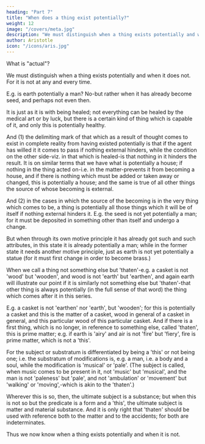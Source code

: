 ```yaml
---
heading: "Part 7"
title: "When does a thing exist potentially?"
weight: 12
image: "/covers/meta.jpg"
description: "We must distinguish when a thing exists potentially and when it does not. For it is not at any and every time"
author: Aristotle
icon: "/icons/aris.jpg"
---
```




What is "actual"? 

We must distinguish when a thing exists potentially and when it does not. For it is not at any and every time. 

E.g. is earth potentially a man? No-but rather when it has already become seed, and perhaps not even then. 

It is just as it is with being healed; not everything can be healed by the medical art or by luck, but there is a certain kind of thing which is capable of it, and only this is potentially healthy. 

And (1) the delimiting mark of that which as a result of thought comes to exist in complete reality from having existed potentially is that if the agent has willed it it comes to pass if nothing external hinders, while the condition on the other side-viz. in that which is healed-is that nothing in it hinders the result. It is on similar terms that we have what is potentially a house; if nothing in the thing acted on-i.e. in the matter-prevents it from becoming a house, and if there is nothing which must be added or taken away or changed, this is potentially a house; and the same is true of all other things the source of whose becoming is external. 

And (2) in the cases in which the source of the becoming is in the very thing which comes to be, a thing is potentially all those things which it will be of itself if nothing external hinders it. E.g. the seed is not yet potentially a man; for it must be deposited in something other than itself and undergo a change. 

But when through its own motive principle it has already got such and such attributes, in this state it is already potentially a man; while in the former state it needs another motive principle, just as earth is not yet potentially a statue (for it must first change in order to become brass.)

When we call a thing not something else but 'thaten'-e.g. a casket is not 'wood' but 'wooden', and wood is not 'earth' but 'earthen', and again earth will illustrate our point if it is similarly not something else but 'thaten'-that other thing is always potentially (in the full sense of that word) the thing which comes after it in this series. 

E.g. a casket is not 'earthen' nor 'earth', but 'wooden'; for this is potentially a casket and this is the matter of a casket, wood in general of a casket in general, and this particular wood of this particular casket. And if there is a first thing, which is no longer, in reference to something else, called 'thaten', this is prime matter; e.g. if earth is 'airy' and air is not 'fire' but 'fiery', fire is prime matter, which is not a 'this'. 

For the subject or substratum is differentiated by being a 'this' or not being one; i.e. the substratum of modifications is, e.g. a man, i.e. a body and a soul, while the modification is 'musical' or 'pale'. (The subject is called, when music comes to be present in it, not 'music' but 'musical', and the man is not 'paleness' but 'pale', and not 'ambulation' or 'movement' but 'walking' or 'moving',-which is akin to the 'thaten'.) 

Wherever this is so, then, the ultimate subject is a substance; but when this is not so but the predicate is a form and a 'this', the ultimate subject is matter and material substance. And it is only right that 'thaten' should be used with reference both to the matter and to the accidents; for both are indeterminates.

Thus we now know when a thing exists potentially and when it is not.

